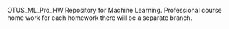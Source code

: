 OTUS_ML_Pro_HW
Repository for Machine Learning. Professional course home work
for each homework there will be a separate branch.
